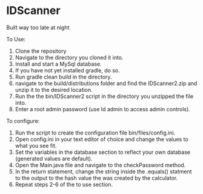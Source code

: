 # IDScanner
Built way too late at night

To Use: 

1. Clone the repository
2. Navigate to the directory you cloned it into.
2. Install and start a MySql database.
3. If you have not yet installed gradle, do so.
4. Run gradle clean build in the directory.
5. navigate to the build/distributions folder and find the IDScanner2.zip and unzip it to the desired location.
6. Run the the bin/IDScanner2 script in the directory you unzipped the file into.
7. Enter a root admin password (use Id admin to access admin controls).

To configure: 

1. Run the script to create the configuration file bin/files/config.ini.
2. Open config.ini in your text editor of choice and change the values to what you see fit.
3. Set the variables in the database section to reflect your own database (generated values are default).
4. Open the Main.java file and navigate to the checkPassword method. 
5. In the return statement, change the string inside the .equals() statment to the output to the hash value the was created by the calculator.
6. Repeat steps 2-6 of the to use section.
